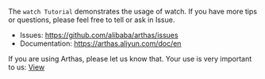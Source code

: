 The `watch Tutorial` demonstrates the usage of watch. If you have more tips or questions, please feel free to tell or ask in Issue.

- Issues: https://github.com/alibaba/arthas/issues
- Documentation: https://arthas.aliyun.com/doc/en

If you are using Arthas, please let us know that. Your use is very important to us: [View](https://github.com/alibaba/arthas/issues/111)
